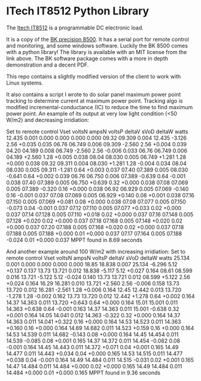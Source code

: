 # ITech IT8512 Python Library

The [Itech IT8512](http://www.itech.sh/en/products.jsp?id=12&sortid=001008) is a programmable DC electronic load. 

It is a copy of the [BK precision 8500](http://www.bkprecision.com/products/dc-electronic-loads/8500-300-w-programmable-dc-electronic-load.html). It has a serial port for remote control and monitoring, and some windows software. Luckily the BK 8500 comes with a python library! The library is available with an MIT license from the link above. The BK software package comes with a more in depth demonstration and a decent PDF.

This repo contains a slightly modified version of the client to work with Linux systems. 

It also contains a script I wrote to do solar panel maximum power point tracking to determine current at maximum power point. Tracking algo is modified incremental-conductance (IC) to reduce the time to find maximum power point. An example of its output at very low light condition (<50 W/m2) and decreasing irridiation:

Set to remote control
Vset  voltsN ampsN voltsP deltaV sVoD deltaW watts
      12.435 0.001  0.000  0.000       0.000  0.000
09.32 09.309 0.004 12.435 -3.126 2.56 +0.035  0.035
06.76 06.749 0.006 09.309 -2.560 2.56 +0.004  0.039
04.20 04.189 0.008 06.749 -2.560 2.56 -0.006  0.033
06.76 06.749 0.006 04.189 +2.560 1.28 +0.005  0.038
08.04 08.030 0.005 06.749 +1.281 1.28 +0.000  0.038
09.32 09.311 0.004 08.030 +1.281 1.28 -0.004  0.034
08.04 08.030 0.005 09.311 -1.281 0.64 +0.003  0.037
07.40 07.389 0.005 08.030 -0.641 0.64 +0.002  0.039
06.76 06.750 0.006 07.389 -0.639 0.64 -0.001  0.038
07.40 07.389 0.005 06.750 +0.639 0.32 +0.000  0.038
07.08 07.069 0.005 07.389 -0.320 0.16 +0.000  0.038
06.92 06.929 0.005 07.069 -0.140 0.16 -0.001  0.037
07.08 07.069 0.005 06.929 +0.140 0.08 +0.001  0.038
07.16 07.150 0.005 07.069 +0.081 0.08 +0.000  0.038
07.08 07.077 0.005 07.150 -0.073 0.04 -0.001  0.037
07.12 07.110 0.005 07.077 +0.033 0.02 +0.000  0.037
07.14 07.128 0.005 07.110 +0.018 0.02 +0.000  0.037
07.16 07.148 0.005 07.128 +0.020 0.02 +0.000  0.037
07.18 07.168 0.005 07.148 +0.020 0.02 +0.000  0.037
07.20 07.188 0.005 07.168 +0.020 0.02 +0.000  0.037
07.18 07.188 0.005 07.188 +0.000 0.01 +0.000  0.037
07.17 07.164 0.005 07.188 -0.024 0.01 +0.000  0.037
MPPT found in 8.69 seconds

And another example around 100 W/m2 with increasing irridiation:
Set to remote control
Vset  voltsN ampsN voltsP deltaV sVoD deltaW watts
      25.134 0.001  0.000  0.000       0.000  0.000
18.85 18.838 0.007 25.134 -6.296 5.12 +0.137  0.137
13.73 13.721 0.012 18.838 -5.117 5.12 +0.027  0.164
08.61 08.599 0.016 13.721 -5.122 5.12 -0.024  0.140
13.73 13.721 0.012 08.599 +5.122 2.56 +0.024  0.164
16.29 16.281 0.010 13.721 +2.560 2.56 -0.006  0.158
13.73 13.720 0.012 16.281 -2.561 1.28 +0.006  0.164
12.45 12.442 0.013 13.720 -1.278 1.28 -0.002  0.162
13.73 13.720 0.012 12.442 +1.278 0.64 +0.002  0.164
14.37 14.363 0.011 13.720 +0.643 0.64 +0.000  0.164
15.01 15.001 0.011 14.363 +0.638 0.64 -0.001  0.163
14.37 14.363 0.011 15.001 -0.638 0.32 +0.001  0.164
14.05 14.041 0.012 14.363 -0.322 0.32 +0.000  0.164
14.37 14.363 0.011 14.041 +0.322 0.16 +0.000  0.164
14.53 14.523 0.011 14.363 +0.160 0.16 +0.000  0.164
14.69 14.682 0.011 14.523 +0.159 0.16 +0.000  0.164
14.53 14.539 0.011 14.682 -0.143 0.08 +0.000  0.164
14.45 14.454 0.011 14.539 -0.085 0.08 +0.001  0.165
14.37 14.372 0.011 14.454 -0.082 0.08 -0.001  0.164
14.45 14.443 0.011 14.372 +0.071 0.04 +0.001  0.165
14.49 14.477 0.011 14.443 +0.034 0.04 +0.000  0.165
14.53 14.515 0.011 14.477 +0.038 0.04 -0.001  0.164
14.49 14.484 0.011 14.515 -0.031 0.02 +0.001  0.165
14.47 14.484 0.011 14.484 +0.000 0.02 +0.000  0.165
14.49 14.484 0.011 14.484 +0.000 0.01 +0.000  0.165
MPPT found in 9.36 seconds

